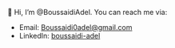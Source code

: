 👋 Hi, I’m @BoussaidiAdel. You can reach me via:

- Email: Boussaidi0adel@gmail.com
- LinkedIn: [boussaidi-adel](https://www.linkedin.com/in/boussaidi-adel/)


<!---
BoussaidiAdel/BoussaidiAdel is a ✨ special ✨ repository because its `README.md` (this file) appears on your GitHub profile.
You can click the Preview link to take a look at your changes.
--->
